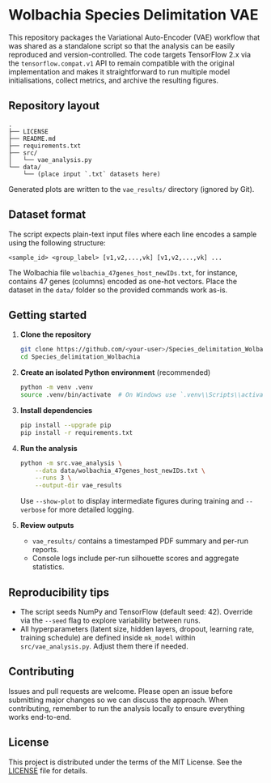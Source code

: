 # Wolbachia Species Delimitation VAE

This repository packages the Variational Auto-Encoder (VAE) workflow that was
shared as a standalone script so that the analysis can be easily reproduced and
version-controlled.  The code targets TensorFlow 2.x via the
`tensorflow.compat.v1` API to remain compatible with the original implementation
and makes it straightforward to run multiple model initialisations, collect
metrics, and archive the resulting figures.

## Repository layout

```
.
├── LICENSE
├── README.md
├── requirements.txt
├── src/
│   └── vae_analysis.py
└── data/
    └── (place input `.txt` datasets here)
```

Generated plots are written to the `vae_results/` directory (ignored by Git).

## Dataset format

The script expects plain-text input files where each line encodes a sample
using the following structure:

```
<sample_id> <group_label> [v1,v2,...,vk] [v1,v2,...,vk] ...
```

The Wolbachia file `wolbachia_47genes_host_newIDs.txt`, for instance, contains
47 genes (columns) encoded as one-hot vectors.  Place the dataset in the `data/`
folder so the provided commands work as-is.

## Getting started

1. **Clone the repository**
   ```bash
   git clone https://github.com/<your-user>/Species_delimitation_Wolbachia.git
   cd Species_delimitation_Wolbachia
   ```

2. **Create an isolated Python environment** (recommended)
   ```bash
   python -m venv .venv
   source .venv/bin/activate  # On Windows use `.venv\\Scripts\\activate`
   ```

3. **Install dependencies**
   ```bash
   pip install --upgrade pip
   pip install -r requirements.txt
   ```

4. **Run the analysis**
   ```bash
   python -m src.vae_analysis \
       --data data/wolbachia_47genes_host_newIDs.txt \
       --runs 3 \
       --output-dir vae_results
   ```

   Use `--show-plot` to display intermediate figures during training and
   `--verbose` for more detailed logging.

5. **Review outputs**
   - `vae_results/` contains a timestamped PDF summary and per-run reports.
   - Console logs include per-run silhouette scores and aggregate statistics.

## Reproducibility tips

- The script seeds NumPy and TensorFlow (default seed: 42).  Override via the
  `--seed` flag to explore variability between runs.
- All hyperparameters (latent size, hidden layers, dropout, learning rate,
  training schedule) are defined inside `mk_model` within
  `src/vae_analysis.py`.  Adjust them there if needed.

## Contributing

Issues and pull requests are welcome.  Please open an issue before submitting
major changes so we can discuss the approach.  When contributing, remember to
run the analysis locally to ensure everything works end-to-end.

## License

This project is distributed under the terms of the MIT License.  See the
[LICENSE](LICENSE) file for details.
